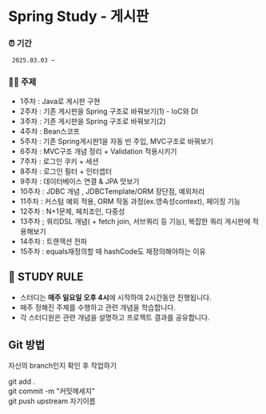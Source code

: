 # Spring Study - 게시판

### ⏰ 기간

` 2025.03.03 ~`

### ✍🏻 주제

- 1주차 : Java로 게시판 구현
- 2주차 : 기존 게시판을 Spring 구조로 바꿔보기(1) - IoC와 DI
- 3주차 : 기존 게시판을 Spring 구조로 바꿔보기(2)
- 4주차 : Bean스코프
- 5주차 : 기존 Spring게시판1을 자동 빈 주입, MVC구조로 바꿔보기
- 6주차 : MVC구조 개념 정리 + Validation 적용시키기
- 7주차 : 로그인 쿠키 + 세션
- 8주차 : 로그인 필터 + 인터셉터
- 9주차 : 데이터베이스 연결 & JPA 맛보기
- 10주차 : JDBC 개념 , JDBCTemplate/ORM 장단점, 예외처리
- 11주차 : 커스텀 예외 적용, ORM 작동 과정(ex.영속성context), 페이징 기능
- 12주차 : N+1문제, 페치조인, 다중성
- 13주차 ; 쿼리DSL 개념( + fetch join, 서브쿼리 등 기능), 복잡한 쿼리 게시판에 적용해보기
- 14주차 : 트랜잭션 전파
- 15주차 : equals재정의할 때 hashCode도 재정의해야하는 이유

## 📌 STUDY RULE

- 스터디는 **매주 일요일 오후 4시**에 시작하여 2시간동안 진행됩니다.
- 매주 정해진 주제를 수행하고 관련 개념을 학습합니다.
- 각 스터디원은 관련 개념을 설명하고 프로젝트 결과를 공유합니다.

## Git 방법 

자신의 branch인지 확인 후 작업하기

git add .  
git commit -m "커밋메세지"  
git push upstream 자기이름  
